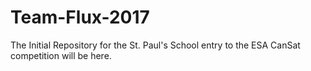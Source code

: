 # Team-Flux-2017
The Initial Repository for the St. Paul's School entry to the ESA CanSat competition will be here.
